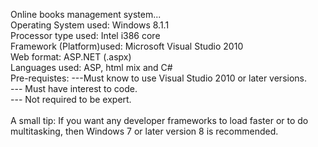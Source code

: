 Online books management system... <br>
Operating System used: Windows 8.1.1 <br>
Processor type used: Intel i386 core <br>
Framework (Platform)used: Microsoft Visual Studio 2010<br>
Web format: ASP.NET (.aspx)<br>
Languages used: ASP, html mix and C#<br>
Pre-requistes: ---Must know to use Visual Studio 2010 or later versions. <br>
              --- Must have interest to code. <br>
              --- Not required to be expert. <br> <br>
A small tip: If you want any developer frameworks to load faster or to do multitasking, then Windows 7 or later version 8 is recommended.
<br>
